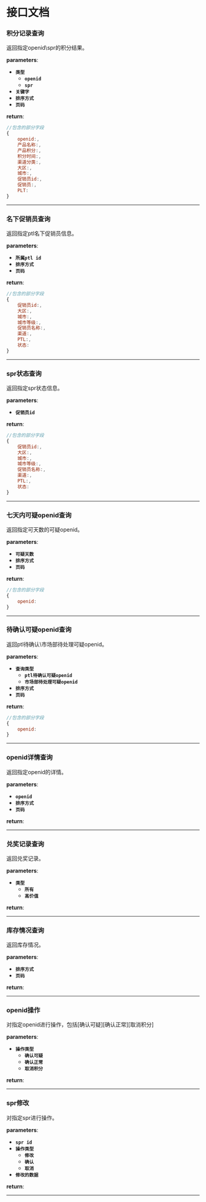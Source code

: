 # 接口文档

### 积分记录查询
返回指定openid\spr的积分结果。

**parameters**:
- **`类型`**
    - **`openid`**
    - **`spr`**
- **`关键字`**
- **`排序方式`**
- **`页码`**

**return**:
```javascript
//包含的部分字段
{
    openid:,
    产品名称:,
    产品积分:,
    积分时间:,
    渠道分类:,
    大区:,
    城市:,
    促销员id:,
    促销员:,
    PLT:
}
```
---

### 名下促销员查询
返回指定ptl名下促销员信息。

**parameters**:
- **`所属ptl id`**
- **`排序方式`**
- **`页码`**

**return**:
```javascript
//包含的部分字段
{
    促销员id:,
    大区:,
    城市:,
    城市等级:,
    促销员名称:,
    渠道:,
    PTL:,
    状态:
}
```

---

### spr状态查询
返回指定spr状态信息。

**parameters**:
- **`促销员id`**

**return**:
```javascript
//包含的部分字段
{
    促销员id:,
    大区:,
    城市:,
    城市等级:,
    促销员名称:,
    渠道:,
    PTL:,
    状态:
}
```

---

### 七天内可疑openid查询
返回指定可天数的可疑openid。

**parameters**:
- **`可疑天数`**
- **`排序方式`**
- **`页码`**

**return**:
```javascript
//包含的部分字段
{
    openid:
}
```

---

### 待确认可疑openid查询
返回ptl待确认\市场部待处理可疑openid。

**parameters**:
- **`查询类型`**
    - **`ptl待确认可疑openid`**
    - **`市场部待处理可疑openid`**
- **`排序方式`**
- **`页码`**

**return**:
```javascript
//包含的部分字段
{
    openid:
}
```

---

### openid详情查询
返回指定openid的详情。

**parameters**:
- **`openid`**
- **`排序方式`**
- **`页码`**

**return**:

---

### 兑奖记录查询
返回兑奖记录。

**parameters**:
- **`类型`**
    - **`所有`**
    - **`高价值`**

**return**:

---

### 库存情况查询
返回库存情况。

**parameters**:
- **`排序方式`**
- **`页码`**

**return**:

---

### openid操作
对指定openid进行操作，包括[确认可疑]\[确认正常]\[取消积分]

**parameters**:
- **`操作类型`**
    - **`确认可疑`**
    - **`确认正常`**
    - **`取消积分`**

**return**:

---

### spr修改
对指定spr进行操作。

**parameters**:
- **`spr id`**
- **`操作类型`**
    - **`修改`**
    - **`确认`**
    - **`取消`**
- **`修改的数据`**

**return**:

---